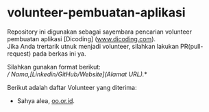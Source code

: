 # volunteer-pembuatan-aplikasi
Repository ini digunakan sebagai sayembara pencarian volunteer pembuatan aplikasi [Dicoding] (www.dicoding.com).<br>
Jika Anda trertarik utnuk menjadi volunteer, silahkan lakukan PR(pull-request) pada berkas ini ya. <br>

Silahkan gunakan format berikut: <br>
**/* Nama,[Linkedin/GitHub/Website](Alamat URL).**

Berikut adalah daftar Volunteer yang diterima: 
* Sahya alea, [oo.or.id](https://oo.or.id).
